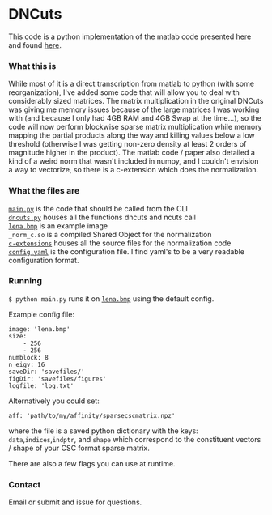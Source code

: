 # DNCuts

This code is a python implementation of the matlab code presented [here](https://www2.eecs.berkeley.edu/Research/Projects/CS/vision/grouping/mcg/) and found [here](https://github.com/jponttuset/mcg/tree/master/dncuts).

### What this is
While most of it is a direct transcription from matlab to python (with some reorganization), I've added some code that will allow you to deal with considerably sized matrices.  The matrix multiplication in the original DNCuts was giving me memory issues because of the large matrices I was working with (and because I only had 4GB RAM and 4GB Swap at the time...), so the code will now perform blockwise sparse matrix multiplication while memory mapping the partial products along the way and killing values below a low threshold (otherwise I was getting non-zero density at least 2 orders of magnitude higher in the product).  The matlab code / paper also detailed a kind of a weird norm that wasn't included in numpy, and I couldn't envision a way to vectorize, so there is a c-extension which does the normalization.

### What the files are
[`main.py`](./main.py) is the code that should be called from the CLI  
[`dncuts.py`](./dncuts.py) houses all the functions dncuts and ncuts call  
[`lena.bmp`](./lena.bmp) is an example image  
`_norm_c.so` is a compiled Shared Object for the normalization  
[`c-extensions`](./c-extensions/) houses all the source files for the normalization code  
[`config.yaml`](./config.yaml) is the configuration file.  I find yaml's to be a very readable configuration format.  

### Running

`$ python main.py` runs it on [`lena.bmp`](./lena.bmp) using the default config.

Example config file:  
```
image: 'lena.bmp'
size:
    - 256
    - 256
numblock: 8
n_eigv: 16
saveDir: 'savefiles/'
figDir: 'savefiles/figures'
logfile: 'log.txt'
```

Alternatively you could set:  
```
aff: 'path/to/my/affinity/sparsecscmatrix.npz'
```
where the file is a saved python dictionary with the keys: `data`,`indices`,`indptr`, and `shape` which correspond to the constituent vectors / shape of your CSC format sparse matrix.

There are also a few flags you can use at runtime.

### Contact
Email or submit and issue for questions.
